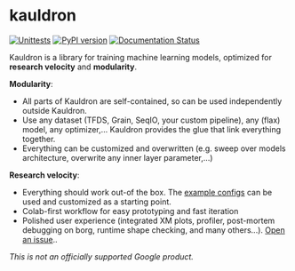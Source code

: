 # kauldron

[![Unittests](https://github.com/google-research/kauldron/actions/workflows/pytest_and_autopublish.yml/badge.svg)](https://github.com/google-research/kauldron/actions/workflows/pytest_and_autopublish.yml)
[![PyPI version](https://badge.fury.io/py/kauldron.svg)](https://badge.fury.io/py/kauldron)
[![Documentation Status](https://readthedocs.org/projects/kauldron/badge/?version=latest)](https://kauldron.readthedocs.io/en/latest/?badge=latest)

Kauldron is a library for training machine learning models, optimized for
**research velocity** and **modularity**.

**Modularity**:

*   All parts of Kauldron are self-contained, so can be used independently
    outside Kauldron.
*   Use any dataset (TFDS, Grain, SeqIO, your custom pipeline),
    any (flax) model, any optimizer,... Kauldron provides the
    glue that link everything together.
*   Everything can be customized and overwritten (e.g. sweep over models
    architecture, overwrite any inner layer parameter,...)

**Research velocity**:

*   Everything should work out-of the box. The
    [example configs](https://github.com/google-research/kauldron/tree/main/examples)
    can be used and customized as a starting point.
*   Colab-first workflow for easy prototyping and fast iteration
*   Polished user experience (integrated XM plots, profiler,
    post-mortem debugging on borg, runtime shape checking, and many others...).
[Open an issue](https://github.com/google-research/kauldron/issues)..

*This is not an officially supported Google product.*
